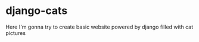 # django-cats
Here I'm gonna try to create basic website powered by django filled with cat pictures
